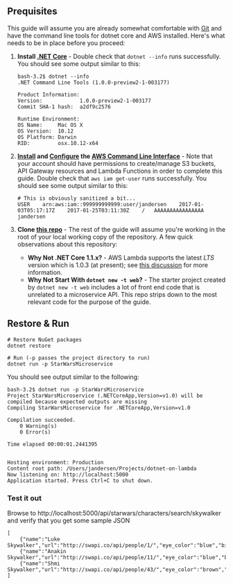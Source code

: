 ## Prequisites
This guide will assume you are already somewhat comfortable with [Git](https://git-scm.com/) and have the command line tools for dotnet core and AWS installed.
Here's what needs to be in place before you proceed:
1. **Install [.NET Core](https://www.microsoft.com/net/core)** - Double check that `dotnet --info` runs successfully.  You should see some output similar to this:

    ```
    bash-3.2$ dotnet --info
    .NET Command Line Tools (1.0.0-preview2-1-003177)

    Product Information:
    Version:            1.0.0-preview2-1-003177
    Commit SHA-1 hash:  a2df9c2576

    Runtime Environment:
    OS Name:     Mac OS X
    OS Version:  10.12
    OS Platform: Darwin
    RID:         osx.10.12-x64
    ```
2. **[Install](http://docs.aws.amazon.com/cli/latest/userguide/installing.html) and [Configure](http://docs.aws.amazon.com/cli/latest/userguide/cli-chap-getting-started.html) the [AWS Command Line Interface](https://aws.amazon.com/cli/)** -  Note that your account should have permissions to create/manage S3 buckets, API Gateway resources and Lambda Functions in order to complete this guide.  Double check that `aws iam get-user` runs successfully.  You should see some output similar to this:

    ```
    # This is obviously sanitized a bit...
    USER	arn:aws:iam::999999999999:user/jandersen	2017-01-03T05:17:17Z	2017-01-25T03:11:30Z	/	AAAAAAAAAAAAAAAA	jandersen
    ```

3. **Clone [this repo](https://github.com/jamesandersen/dotnet-on-lambda)** - The rest of the guide will assume you're working in the root of your local working copy of the repository.  A few quick observations about this repository:
    * **Why Not .NET Core 1.1.x?** - AWS Lambda supports the latest *LTS* version which is 1.0.3 (at present); see [this discussion](https://github.com/aws/aws-lambda-dotnet/issues/36) for more information.
    * **Why Not Start With `dotnet new -t web`?** - The starter project created by `dotnet new -t web` includes a lot of front end code that is unrelated to a microservice API.  This repo strips down to the most relevant code for the purpose of the guide.

## Restore & Run

```
# Restore NuGet packages
dotnet restore

# Run (-p passes the project directory to run)
dotnet run -p StarWarsMicroservice
```

You should see output similar to the following:
```
bash-3.2$ dotnet run -p StarWarsMicroservice
Project StarWarsMicroservice (.NETCoreApp,Version=v1.0) will be compiled because expected outputs are missing
Compiling StarWarsMicroservice for .NETCoreApp,Version=v1.0

Compilation succeeded.
    0 Warning(s)
    0 Error(s)

Time elapsed 00:00:01.2441395
 

Hosting environment: Production
Content root path: /Users/jandersen/Projects/dotnet-on-lambda
Now listening on: http://localhost:5000
Application started. Press Ctrl+C to shut down.
```

### Test it out
Browse to http://localhost:5000/api/starwars/characters/search/skywalker and verify that you get some sample JSON
```
[
    {"name":"Luke Skywalker","url":"http://swapi.co/api/people/1/","eye_color":"blue","birth_year":"19BBY"},
    {"name":"Anakin Skywalker","url":"http://swapi.co/api/people/11/","eye_color":"blue","birth_year":"41.9BBY"},
    {"name":"Shmi Skywalker","url":"http://swapi.co/api/people/43/","eye_color":"brown","birth_year":"72BBY"}
]
```